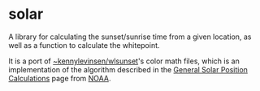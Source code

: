 # solar

A library for calculating the sunset/sunrise time from a given location, as well
as a function to calculate the whitepoint.

It is a port of [~kennylevinsen/wlsunset][wlsunset]'s color math files, which is
an implementation of the algorithm described in the [General Solar Position
Calculations][solareqns] page from [NOAA][noaa].

[wlsunset]: https://git.sr.ht/~kennylevinsen/wlsunset
[solareqns]: https://www.esrl.noaa.gov/gmd/grad/solcalc/solareqns.PDF
[noaa]: https://www.noaa.gov/
